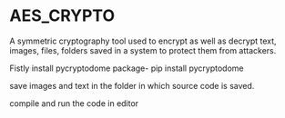# AES_CRYPTO
A symmetric cryptography tool used to encrypt as well as decrypt text, images, files,    folders saved in a system to protect them from attackers.

Fistly install pycryptodome package-
       pip install pycryptodome
       
save images and text in the folder in which source code is saved.

compile and run the code in editor 
